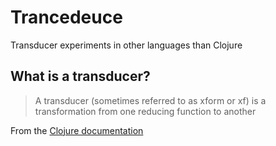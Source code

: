 # Trancedeuce

Transducer experiments in other languages than Clojure

## What is a transducer?

> A transducer (sometimes referred to as xform or xf) is a transformation from one reducing function to another

From the [Clojure documentation](https://clojure.org/reference/transducers#_terminology)
